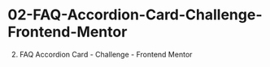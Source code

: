 # 02-FAQ-Accordion-Card-Challenge-Frontend-Mentor
02. FAQ Accordion Card - Challenge - Frontend Mentor
